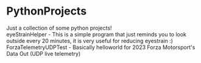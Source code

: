 # PythonProjects
Just a collection of some python projects!</br>
eyeStrainHelper - This is a simple program that just reminds you to look outside every 20 minutes, it is very useful for reducing eyestrain :)</br>
ForzaTelemetryUDPTest - Basically helloworld for 2023 Forza Motorsport's Data Out (UDP live telemetry)</br>
